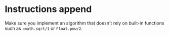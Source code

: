 # Instructions append

Make sure you implement an algorithm that doesn't rely on built-in functions such as `:math.sqrt/1` or `Float.pow/2`.
